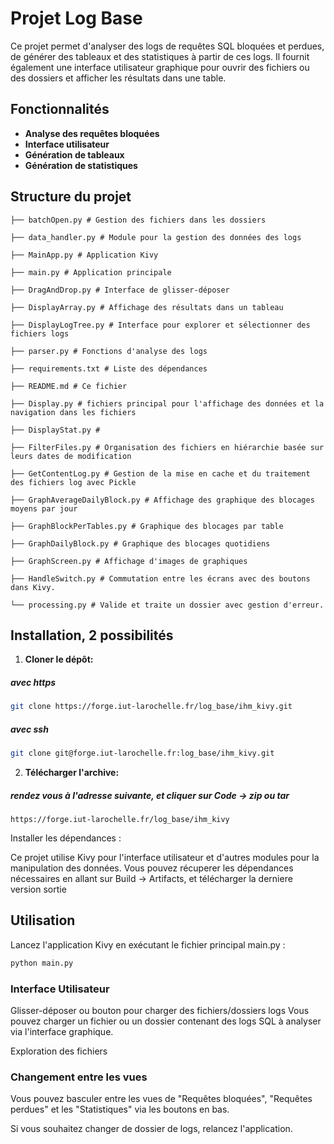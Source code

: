 # Projet Log Base

Ce projet permet d'analyser des logs de requêtes SQL bloquées et perdues, de générer des tableaux et des statistiques à partir de ces logs. 
Il fournit également une interface utilisateur graphique pour ouvrir des fichiers ou des dossiers et afficher les résultats dans une table.

## Fonctionnalités

- **Analyse des requêtes bloquées**
- **Interface utilisateur**
- **Génération de tableaux**
- **Génération de statistiques**
  
## Structure du projet
```
├── batchOpen.py # Gestion des fichiers dans les dossiers 

├── data_handler.py # Module pour la gestion des données des logs 

├── MainApp.py # Application Kivy 

├── main.py # Application principale 

├── DragAndDrop.py # Interface de glisser-déposer 

├── DisplayArray.py # Affichage des résultats dans un tableau 

├── DisplayLogTree.py # Interface pour explorer et sélectionner des fichiers logs

├── parser.py # Fonctions d'analyse des logs

├── requirements.txt # Liste des dépendances 

├── README.md # Ce fichier 

├── Display.py # fichiers principal pour l'affichage des données et la navigation dans les fichiers

├── DisplayStat.py #

├── FilterFiles.py # Organisation des fichiers en hiérarchie basée sur leurs dates de modification

├── GetContentLog.py # Gestion de la mise en cache et du traitement des fichiers log avec Pickle

├── GraphAverageDailyBlock.py # Affichage des graphique des blocages moyens par jour

├── GraphBlockPerTables.py # Graphique des blocages par table

├── GraphDailyBlock.py # Graphique des blocages quotidiens

├── GraphScreen.py # Affichage d'images de graphiques 

├── HandleSwitch.py # Commutation entre les écrans avec des boutons dans Kivy.

└── processing.py # Valide et traite un dossier avec gestion d'erreur.

```


## Installation, 2 possibilités

1. **Cloner le dépôt:** 
#####  avec https
```bash
git clone https://forge.iut-larochelle.fr/log_base/ihm_kivy.git
```
#####  avec ssh
```bash
git clone git@forge.iut-larochelle.fr:log_base/ihm_kivy.git
```

2. **Télécharger l'archive:** 
##### rendez vous à l'adresse suivante, et cliquer sur Code -> zip ou tar
```
https://forge.iut-larochelle.fr/log_base/ihm_kivy
```

Installer les dépendances :

   Ce projet utilise Kivy pour l'interface utilisateur et d'autres modules pour la manipulation des données.
   Vous pouvez récuperer les dépendances nécessaires en allant sur Build -> Artifacts, et télécharger la derniere version sortie


## Utilisation
Lancez l'application Kivy en exécutant le fichier principal main.py :

```py
python main.py
```

### Interface Utilisateur
Glisser-déposer ou bouton pour charger des fichiers/dossiers logs
Vous pouvez charger un fichier ou un dossier contenant des logs SQL à analyser via l'interface graphique.

Exploration des fichiers


### Changement entre les vues
Vous pouvez basculer entre les vues de "Requêtes bloquées", "Requêtes perdues" et les "Statistiques" via les boutons en bas.


Si vous souhaitez changer de dossier de logs, relancez l'application.

